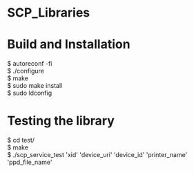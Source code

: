 # SCP_Libraries                                                                                                       

# Build and Installation                                                                                               

$ autoreconf -fi                                                                                                       
$ ./configure                                                                                                         
$ make                                                                                                              
$ sudo make install                                                                                                   
$ sudo ldconfig                                                                                                       

# Testing the library                                                                                                 

$ cd test/                                                                                                             
$ make                                                                                                                 
$ ./scp_service_test 'xid' 'device_uri' 'device_id' 'printer_name' 'ppd_file_name'                                        
